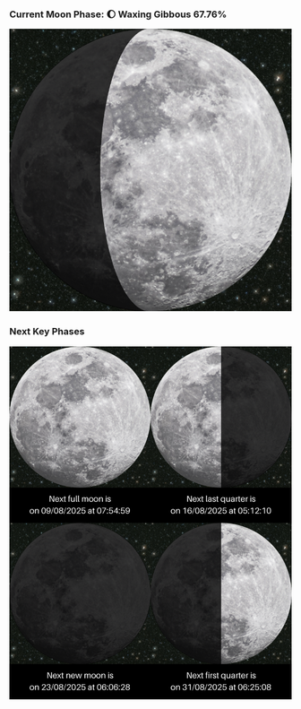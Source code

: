 ### Current Moon Phase: 🌔 Waxing Gibbous 67.76%
![Moon Phase](moonphase.png)
### Next Key Phases
![Gallery](gallery.png)